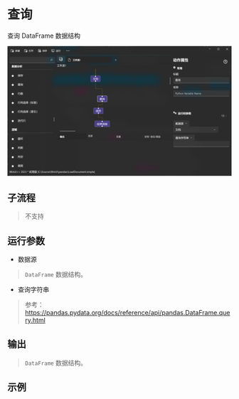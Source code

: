 # 查询
查询 DataFrame 数据结构

![DataFrameQuery](./images/03.png ':size=90%')

## 子流程
> 不支持


## 运行参数

* 数据源
> `DataFrame` 数据结构。

* 查询字符串
> 参考：https://pandas.pydata.org/docs/reference/api/pandas.DataFrame.query.html

## 输出

> `DataFrame` 数据结构。    


## 示例